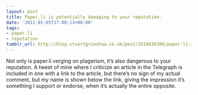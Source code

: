 ```yaml
---
layout: post
title: Paper.li is potentially damaging to your reputation.
date: '2011-01-05T17:00:13+00:00'
tags:
- paper.li
- reputation
tumblr_url: http://blog.stuartgrimshaw.co.uk/post/2610436306/paper-li-is-potentially-damaging-to-your
---
```

Not only is paper.li verging on plagerism, it’s also dangerous to your reputation.
A tweet of mine where I criticize an article in the Telegraph is included in one with a link to the article, but there’s no sign of my actual comment, but my name is shown below the link, giving the impression it’s something I support or endorse, when it’s actually the entire opposite.
